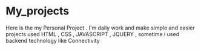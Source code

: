 # My_projects
Here is the my Personal Project . I'm daily work  and make  simple and easier projects used HTML , CSS , JAVASCRIPT , JQUERY , sometime i used backend technology like Connectivity 

